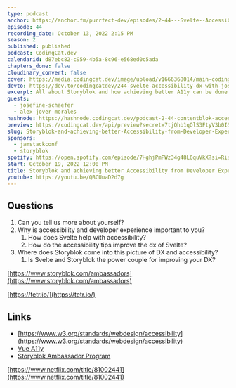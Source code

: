 ```yaml
---
type: podcast
anchor: https://anchor.fm/purrfect-dev/episodes/2-44---Svelte--Accessibility--DX-with-Josefine-Schaefer-e1pj1ll
episode: 44
recording_date: October 13, 2022 2:15 PM
season: 2
published: published
podcast: CodingCat.dev
calendarid: d87ebc82-c959-4b5a-8c96-e568ed0c5ada
chapters_done: false
cloudinary_convert: false
cover: https://media.codingcat.dev/image/upload/v1666368014/main-codingcatdev-photo/Storyblok%20and%20achieving%20better%20Accessibility%20from%20Developer%20Experience.png
devto: https://dev.to/codingcatdev/244-svelte-accessibility-dx-with-josefine-schaefer-2lbg
excerpt: All about Storyblok and how achieving better A11y can be done through developer experience.
guests:
  - josefine-schaefer
  - alex-jover-morales
hashnode: https://hashnode.codingcat.dev/podcast-2-44-contentblok-accessibility
preview: https://codingcat.dev/api/preview?secret=7tjQhb1qQlS3FtyV3b0I&selectionType=podcast&selectionSlug=Storyblok-and-achieving-better-Accessibility-from-Developer-Experience&_id=bec19ab64cb84903b7798e21bbbc2989
slug: Storyblok-and-achieving-better-Accessibility-from-Developer-Experience
sponsors:
  - jamstackconf
  - storyblok
spotify: https://open.spotify.com/episode/7HghjPmPWz34g48L6quVkX?si=RisJUtzYTl-zPMUpdosm9g
start: October 19, 2022 12:00 PM
title: Storyblok and achieving better Accessibility from Developer Experience
youtube: https://youtu.be/QBCUuaD2d7g
---
```


## Questions

1. Can you tell us more about yourself?
2. Why is accessibility and developer experience important to you?
   1. How does Svelte help with accessibility?
   2. How do the accessibility tips improve the dx of Svelte?
3. Where does Storyblok come into this picture of DX and accessibility?
   1. Is Svelte and Storyblok the power couple for improving your DX?

[https://www.storyblok.com/ambassadors](https://www.storyblok.com/ambassadors)

[https://tetr.io/](https://tetr.io/)

## Links

- [https://www.w3.org/standards/webdesign/accessibility](https://www.w3.org/standards/webdesign/accessibility)
- [Vue A11y](https://vuejs.org/guide/best-practices/accessibility.html)
- [Storyblok Ambassador Program](https://www.storyblok.com/ambassadors)

[https://www.netflix.com/title/81002441](https://www.netflix.com/title/81002441)
